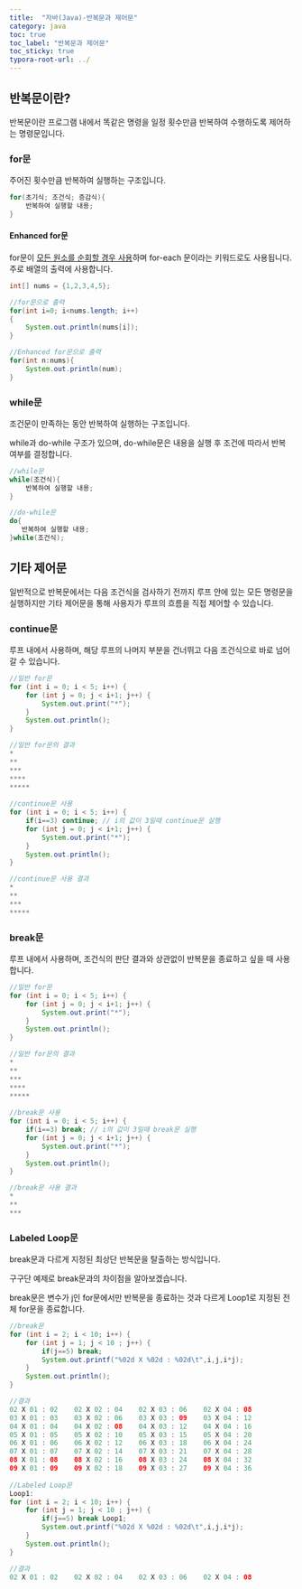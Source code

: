 ```yaml
---
title:  "자바(Java)-반복문과 제어문"
category: java
toc: true
toc_label: "반복문과 제어문"
toc_sticky: true
typora-root-url: ../
---
```








## 반복문이란?

반복문이란 프로그램 내에서 똑같은 명령을 일정 횟수만큼 반복하여 수행하도록 제어하는 명령문입니다.



### for문

주어진 횟수만큼 반복하여 실행하는 구조입니다.


```java
for(초기식; 조건식; 증감식){
    반복하여 실행할 내용;
}
```



#### Enhanced for문

for문이 <u>모든 원소를 순회할 경우 사용</u>하며 for-each 문이라는 키워드로도 사용됩니다. 주로 배열의 출력에 사용합니다.

```java
int[] nums = {1,2,3,4,5};

//for문으로 출력
for(int i=0; i<nums.length; i++)
{
    System.out.println(nums[i]);
}

//Enhanced for문으로 출력
for(int n:nums){
    System.out.println(num);
}
```



### while문

조건문이 만족하는 동안 반복하여 실행하는 구조입니다.

while과 do-while 구조가 있으며, do-while문은 내용을 실행 후 조건에 따라서 반복 여부를 결정합니다.


```java
//while문
while(조건식){
    반복하여 실행할 내용;
}

//do-while문
do{
   반복하여 실행할 내용; 
}while(조건식);
```





## 기타 제어문

일반적으로 반복문에서는 다음 조건식을 검사하기 전까지 루프 안에 있는 모든 명령문을 실행하지만 기타 제어문을 통해 사용자가 루프의 흐름을 직접 제어할 수 있습니다.



### continue문

루프 내에서 사용하며, 해당 루프의 나머지 부분을 건너뛰고 다음 조건식으로 바로 넘어갈 수 있습니다.

```java
//일반 for문
for (int i = 0; i < 5; i++) {
    for (int j = 0; j < i+1; j++) {
        System.out.print("*");
    }
    System.out.println();
}

//일반 for문의 결과
*
**
***
****
*****
    
//continue문 사용
for (int i = 0; i < 5; i++) {
    if(i==3) continue; // i의 값이 3일때 continue문 실행
    for (int j = 0; j < i+1; j++) {
        System.out.print("*");
    }
    System.out.println();
}

//continue문 사용 결과
*
**
***
*****
```



### break문

루프 내에서 사용하며, 조건식의 판단 결과와 상관없이 반복문을 종료하고 싶을 때 사용합니다.

```java
//일반 for문
for (int i = 0; i < 5; i++) {
    for (int j = 0; j < i+1; j++) {
        System.out.print("*");
    }
    System.out.println();
}

//일반 for문의 결과
*
**
***
****
*****
    
//break문 사용
for (int i = 0; i < 5; i++) {
    if(i==3) break; // i의 값이 3일때 break문 실행
    for (int j = 0; j < i+1; j++) {
        System.out.print("*");
    }
    System.out.println();
}

//break문 사용 결과
*
**
***
```



### Labeled Loop문

break문과 다르게 지정된 최상단 반복문을 탈출하는 방식입니다.

구구단 예제로 break문과의 차이점을 알아보겠습니다.

break문은 변수가 j인 for문에서만 반복문을 종료하는 것과 다르게 Loop1로 지정된 전체 for문을 종료합니다.

```java
//break문
for (int i = 2; i < 10; i++) {
    for (int j = 1; j < 10 ; j++) {
        if(j==5) break;
        System.out.printf("%02d X %02d : %02d\t",i,j,i*j);
    }
    System.out.println();
}

//결과
02 X 01 : 02	02 X 02 : 04	02 X 03 : 06	02 X 04 : 08	
03 X 01 : 03	03 X 02 : 06	03 X 03 : 09	03 X 04 : 12	
04 X 01 : 04	04 X 02 : 08	04 X 03 : 12	04 X 04 : 16	
05 X 01 : 05	05 X 02 : 10	05 X 03 : 15	05 X 04 : 20	
06 X 01 : 06	06 X 02 : 12	06 X 03 : 18	06 X 04 : 24	
07 X 01 : 07	07 X 02 : 14	07 X 03 : 21	07 X 04 : 28	
08 X 01 : 08	08 X 02 : 16	08 X 03 : 24	08 X 04 : 32	
09 X 01 : 09	09 X 02 : 18	09 X 03 : 27	09 X 04 : 36
    
//Labeled Loop문
Loop1:
for (int i = 2; i < 10; i++) {
    for (int j = 1; j < 10 ; j++) {
        if(j==5) break Loop1;
        System.out.printf("%02d X %02d : %02d\t",i,j,i*j);
    }
    System.out.println();
}

//결과
02 X 01 : 02	02 X 02 : 04	02 X 03 : 06	02 X 04 : 08	
```


